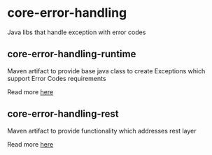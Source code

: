 # core-error-handling

Java libs that handle exception with error codes

## core-error-handling-runtime
Maven artifact to provide base java class to create Exceptions which support Error Codes requirements

Read more [here](core-error-handling-runtime/README.md)

## core-error-handling-rest
Maven artifact to provide functionality which addresses rest layer

Read more [here](core-error-handling-rest/README.md)